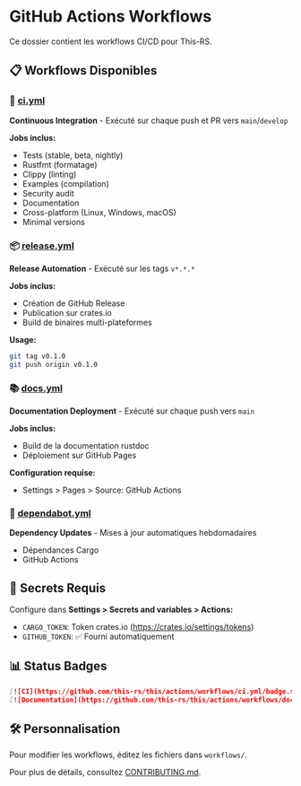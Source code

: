 # GitHub Actions Workflows

Ce dossier contient les workflows CI/CD pour This-RS.

## 📋 Workflows Disponibles

### 🧪 [ci.yml](workflows/ci.yml)
**Continuous Integration** - Exécuté sur chaque push et PR vers `main`/`develop`

**Jobs inclus:**
- Tests (stable, beta, nightly)
- Rustfmt (formatage)
- Clippy (linting)
- Examples (compilation)
- Security audit
- Documentation
- Cross-platform (Linux, Windows, macOS)
- Minimal versions

### 📦 [release.yml](workflows/release.yml)
**Release Automation** - Exécuté sur les tags `v*.*.*`

**Jobs inclus:**
- Création de GitHub Release
- Publication sur crates.io
- Build de binaires multi-plateformes

**Usage:**
```bash
git tag v0.1.0
git push origin v0.1.0
```

### 📚 [docs.yml](workflows/docs.yml)
**Documentation Deployment** - Exécuté sur chaque push vers `main`

**Jobs inclus:**
- Build de la documentation rustdoc
- Déploiement sur GitHub Pages

**Configuration requise:**
- Settings > Pages > Source: GitHub Actions

### 🔄 [dependabot.yml](dependabot.yml)
**Dependency Updates** - Mises à jour automatiques hebdomadaires

- Dépendances Cargo
- GitHub Actions

## 🔑 Secrets Requis

Configure dans **Settings > Secrets and variables > Actions:**

- `CARGO_TOKEN`: Token crates.io (https://crates.io/settings/tokens)
- `GITHUB_TOKEN`: ✅ Fourni automatiquement

## 📊 Status Badges

```markdown
[![CI](https://github.com/this-rs/this/actions/workflows/ci.yml/badge.svg)](https://github.com/this-rs/this/actions/workflows/ci.yml)
[![Documentation](https://github.com/this-rs/this/actions/workflows/docs.yml/badge.svg)](https://github.com/this-rs/this/actions/workflows/docs.yml)
```

## 🛠️ Personnalisation

Pour modifier les workflows, éditez les fichiers dans `workflows/`.

Pour plus de détails, consultez [CONTRIBUTING.md](../CONTRIBUTING.md).
